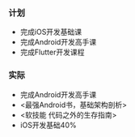 ### 计划
* 完成iOS开发基础课
* 完成Android开发高手课
* 完成Flutter开发课程

### 实际

* 完成Android开发高手课
* <最强Android书，基础架构剖析>
* <软技能 代码之外的生存指南>
* iOS开发基础40%